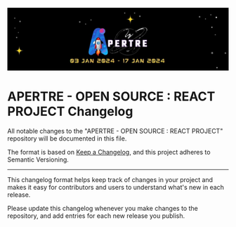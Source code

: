 ![logo](./assets/logo.jpg)

# APERTRE - OPEN SOURCE : REACT PROJECT Changelog

All notable changes to the "APERTRE - OPEN SOURCE : REACT PROJECT" repository will be documented in this file.

The format is based on [Keep a Changelog](https://keepachangelog.com/en/1.0.0/), and this project adheres to Semantic Versioning.

---

This changelog format helps keep track of changes in your project and makes it easy for contributors and users to understand what's new in each release.

Please update this changelog whenever you make changes to the repository, and add entries for each new release you publish.
